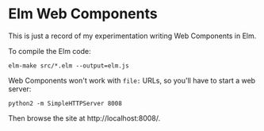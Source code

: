 # Elm Web Components

This is just a record of my experimentation writing Web Components in Elm.

To compile the Elm code:
~~~ shell
elm-make src/*.elm --output=elm.js
~~~

Web Components won't work with `file:` URLs, so you'll have to start a web server:
~~~ shell
python2 -m SimpleHTTPServer 8008
~~~

Then browse the site at http://localhost:8008/.
